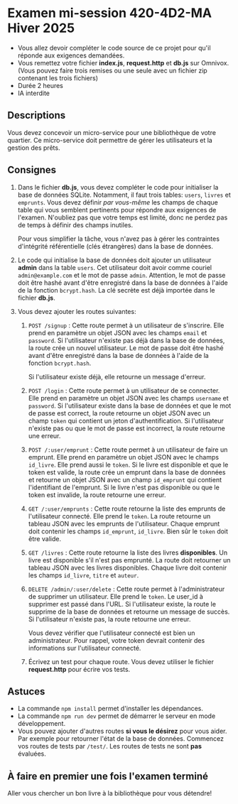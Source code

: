 # Examen mi-session 420-4D2-MA Hiver 2025

- Vous allez devoir compléter le code source de ce projet pour qu'il réponde aux
  exigences demandées.
- Vous remettez votre fichier **index.js**, **request.http** et **db.js** sur Omnivox. (Vous pouvez faire
  trois remises ou une seule avec un fichier zip contenant les trois fichiers)
- Durée 2 heures
- IA interdite

## Descriptions

Vous devez concevoir un micro-service pour une bibliothèque de votre quartier.
Ce micro-service doit permettre de gérer les utilisateurs et la gestion des
prêts.

## Consignes

1. Dans le fichier **db.js**, vous devez compléter le code pour initialiser la
   base de données SQLite. Notamment, il faut trois tables: `users`, `livres` et
   `emprunts`. Vous devez définir _par vous-même_ les champs de chaque table qui vous
   semblent pertinents pour répondre aux exigences de l'examen. N'oubliez pas que votre
   temps est limité, donc ne perdez pas de temps à définir des champs inutiles.

   Pour vous simplifier la tâche, vous n'avez pas à gérer les contraintes d'intégrité
   référentielle (clés étrangères) dans la base de données.

2. Le code qui initialise la base de données doit ajouter un utilisateur **admin** dans la
   table `users`. Cet utilisateur doit avoir comme couriel `admin@example.com` et le mot de passe
   `admin`. Attention, le mot de passe doit être hashé avant d'être enregistré dans la base de
   données à l'aide de la fonction `bcrypt.hash`. La clé secrète est déjà importée dans le fichier
   **db.js**.

3. Vous devez ajouter les routes suivantes:

   1. `POST /signup` : Cette route permet à un utilisateur de s'inscrire. Elle
      prend en paramètre un objet JSON avec les champs `email` et `password`.
      Si l'utilisateur n'existe pas déjà dans la base de données, la route crée
      un nouvel utilisateur. Le mot de passe doit être hashé avant d'être
      enregistré dans la base de données à l'aide de la fonction `bcrypt.hash`.

      Si l'utilisateur existe déjà, elle retourne un message d'erreur.

   2. `POST /login` : Cette route permet à un utilisateur de se connecter. Elle prend en
      paramètre un objet JSON avec les champs `username` et `password`. Si l'utilisateur
      existe dans la base de données et que le mot de passe est correct, la route retourne
      un objet JSON avec un champ `token` qui contient un jeton d'authentification. Si
      l'utilisateur n'existe pas ou que le mot de passe est incorrect, la route retourne
      une erreur.

   3. `POST /:user/emprunt` : Cette route permet à un utilisateur de faire un
      emprunt. Elle prend en paramètre un objet JSON avec le champs
      `id_livre`. Elle prend aussi le `token`. Si le livre est disponible et
      que le token est valide, la route crée un emprunt dans la base de
      données et retourne un objet JSON avec un champ `id_emprunt` qui contient
      l'identifiant de l'emprunt. Si le livre n'est pas disponible ou que le
      token est invalide, la route retourne une erreur.

   4. `GET /:user/emprunts` : Cette route retourne la liste des emprunts de
      l'utilisateur connecté. Elle prend le `token`. La route
      retourne un tableau JSON avec les emprunts de l'utilisateur. Chaque
      emprunt doit contenir les champs `id_emprunt`, `id_livre`. Bien sûr le `token` doit être valide.

   5. `GET /livres` : Cette route retourne la liste des livres **disponibles**. Un livre est
      disponible s'il n'est pas emprunté. La route doit retourner un tableau JSON avec
      les livres disponibles. Chaque livre doit contenir les champs `id_livre`, `titre` et
      `auteur`.

   6. `DELETE /admin/:user/delete` : Cette route permet à l'administrateur de
      supprimer un utilisateur. Elle prend le `token`. Le user_id à supprimer est passé
      dans l'URL. Si l'utilisateur existe, la route le supprime de la base de
      données et retourne un message de succès. Si l'utilisateur n'existe pas,
      la route retourne une erreur.

      Vous devez vérifier que l'utilisateur connecté est bien un
      administrateur. Pour rappel, votre token devrait contenir des
      informations sur l'utilisateur connecté.

   7. Écrivez un test pour chaque route. Vous devez utiliser le fichier
      **request.http** pour écrire vos tests.

## Astuces

- La commande `npm install` permet d'installer les dépendances.
- La commande `npm run dev` permet de démarrer le serveur en mode développement.
- Vous pouvez ajouter d'autres routes **si vous le désirez** pour vous aider. Par
  exemple pour retourner l'état de la base de données. Commencez vos routes de
  tests par `/test/`. Les routes de tests ne sont **pas** évaluées.

## À faire en premier une fois l'examen terminé

Aller vous chercher un bon livre à la bibliothèque pour vous détendre!
